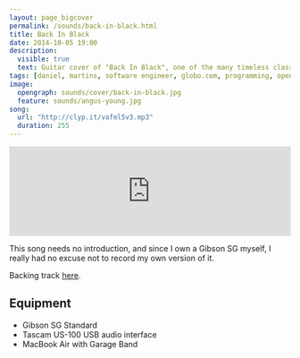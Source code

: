```yaml
---
layout: page_bigcover
permalink: /sounds/back-in-black.html
title: Back In Black
date: 2014-10-05 19:00
description:
  visible: true
  text: Guitar cover of "Back In Black", one of the many timeless classics from AC/DC.
tags: [daniel, martins, software engineer, globo.com, programming, open source, about, who is]
image:
  opengraph: sounds/cover/back-in-black.jpg
  feature: sounds/angus-young.jpg
song:
  url: "http://clyp.it/vafml5v3.mp3"
  duration: 255
---
```


<p>
<iframe width="100%" height="160" src="http://clyp.it/vafml5v3/widget" frameborder="0"></iframe>
</p>

This song needs no introduction, and since I own a Gibson SG myself, I really
had no excuse not to record my own version of it.

Backing track [here](http://www.guitarbackingtrack.com/play/ac_dc/back_in_black_(3).htm).

## Equipment

* Gibson SG Standard
* Tascam US-100 USB audio interface
* MacBook Air with Garage Band
